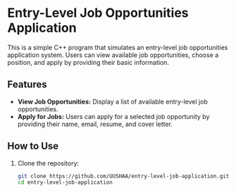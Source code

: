 # Entry-Level Job Opportunities Application

This is a simple C++ program that simulates an entry-level job opportunities application system. Users can view available job opportunities, choose a position, and apply by providing their basic information.

## Features

- **View Job Opportunities:** Display a list of available entry-level job opportunities.
- **Apply for Jobs:** Users can apply for a selected job opportunity by providing their name, email, resume, and cover letter.

## How to Use

1. Clone the repository:

   ```bash
   git clone https://github.com/UUSHAA/entry-level-job-application.git
   cd entry-level-job-application

